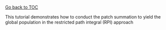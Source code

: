 [Go back to TOC](../../../README.md)

This tutorial demonstrates how to conduct the patch summation to yield the global population in the restricted path integral (RPI) approach
